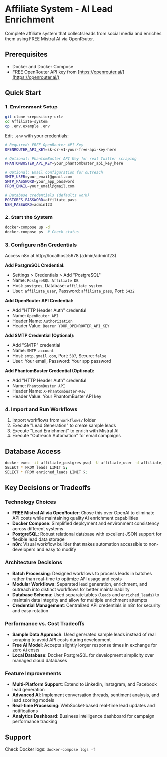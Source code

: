 # Affiliate System - AI Lead Enrichment

Complete affiliate system that collects leads from social media and enriches them using FREE Mistral AI via OpenRouter.

## Prerequisites

- Docker and Docker Compose
- FREE OpenRouter API key from [https://openrouter.ai/](https://openrouter.ai/)

## Quick Start

### 1. Environment Setup

```bash
git clone <repository-url>
cd Affiliate-system
cp .env.example .env
```

Edit `.env` with your credentials:
```bash
# Required: FREE OpenRouter API Key
OPENROUTER_API_KEY=sk-or-v1-your-free-api-key-here

# Optional: PhantomBuster API Key for real Twitter scraping
PHANTOMBUSTER_API_KEY=your_phantombuster_api_key_here

# Optional: Email configuration for outreach
SMTP_USER=your_email@gmail.com
SMTP_PASSWORD=your_app_password
FROM_EMAIL=your_email@gmail.com

# Database credentials (defaults work)
POSTGRES_PASSWORD=affiliate_pass
N8N_PASSWORD=admin123
```

### 2. Start the System

```bash
docker-compose up -d
docker-compose ps  # Check status
```

### 3. Configure n8n Credentials

Access n8n at http://localhost:5678 (admin/admin123)

**Add PostgreSQL Credential:**
- Settings > Credentials > Add "PostgreSQL"
- Name: `PostgreSQL Affiliate DB`
- Host: `postgres`, Database: `affiliate_system`
- User: `affiliate_user`, Password: `affiliate_pass`, Port: `5432`

**Add OpenRouter API Credential:**
- Add "HTTP Header Auth" credential
- Name: `OpenRouter API`
- Header Name: `Authorization`
- Header Value: `Bearer YOUR_OPENROUTER_API_KEY`

**Add SMTP Credential (Optional):**
- Add "SMTP" credential
- Name: `SMTP account`
- Host: `smtp.gmail.com`, Port: `587`, Secure: `false`
- User: Your email, Password: Your app password

**Add PhantomBuster Credential (Optional):**
- Add "HTTP Header Auth" credential
- Name: `PhantomBuster API`
- Header Name: `X-Phantombuster-Key`
- Header Value: Your PhantomBuster API key

### 4. Import and Run Workflows

1. Import workflows from `workflows/` folder
2. Execute "Lead Generation" to create sample leads
3. Execute "Lead Enrichment" to enrich with Mistral AI
4. Execute "Outreach Automation" for email campaigns

## Database Access

```bash
docker exec -it affiliate_postgres psql -U affiliate_user -d affiliate_system
SELECT * FROM leads LIMIT 5;
SELECT * FROM enriched_leads LIMIT 5;
```

## Key Decisions or Tradeoffs

### Technology Choices
- **FREE Mistral AI via OpenRouter**: Chose this over OpenAI to eliminate API costs while maintaining quality AI enrichment capabilities
- **Docker Compose**: Simplified deployment and environment consistency across different systems
- **PostgreSQL**: Robust relational database with excellent JSON support for flexible lead data storage
- **n8n**: Visual workflow builder that makes automation accessible to non-developers and easy to modify

### Architecture Decisions
- **Batch Processing**: Designed workflows to process leads in batches rather than real-time to optimize API usage and costs
- **Modular Workflows**: Separated lead generation, enrichment, and outreach into distinct workflows for better maintainability
- **Database Schema**: Used separate tables (`leads` and `enriched_leads`) to maintain data integrity and allow for multiple enrichment attempts
- **Credential Management**: Centralized API credentials in n8n for security and easy rotation

### Performance vs. Cost Tradeoffs
- **Sample Data Approach**: Used generated sample leads instead of real scraping to avoid API costs during development
- **Free AI Model**: Accepts slightly longer response times in exchange for zero AI costs
- **Local Database**: Docker PostgreSQL for development simplicity over managed cloud databases



### Feature Improvements
- **Multi-Platform Support**: Extend to LinkedIn, Instagram, and Facebook lead generation
- **Advanced AI**: Implement conversation threads, sentiment analysis, and lead scoring models
- **Real-time Processing**: WebSocket-based real-time lead updates and notifications
- **Analytics Dashboard**: Business intelligence dashboard for campaign performance tracking

## Support

Check Docker logs: `docker-compose logs -f` 